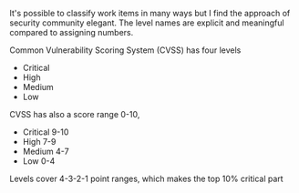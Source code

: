 ---
---

It's possible to classify work items in many ways but I find the approach of security community elegant. The level names are explicit and meaningful compared to assigning numbers. 

Common Vulnerability Scoring System (CVSS) has four levels 

- Critical
- High
- Medium
- Low 

CVSS has also a score range 0-10, 

- Critical 9-10
- High 7-9
- Medium 4-7
- Low  0-4 

Levels cover 4-3-2-1 point ranges, which makes the top 10% critical part 


